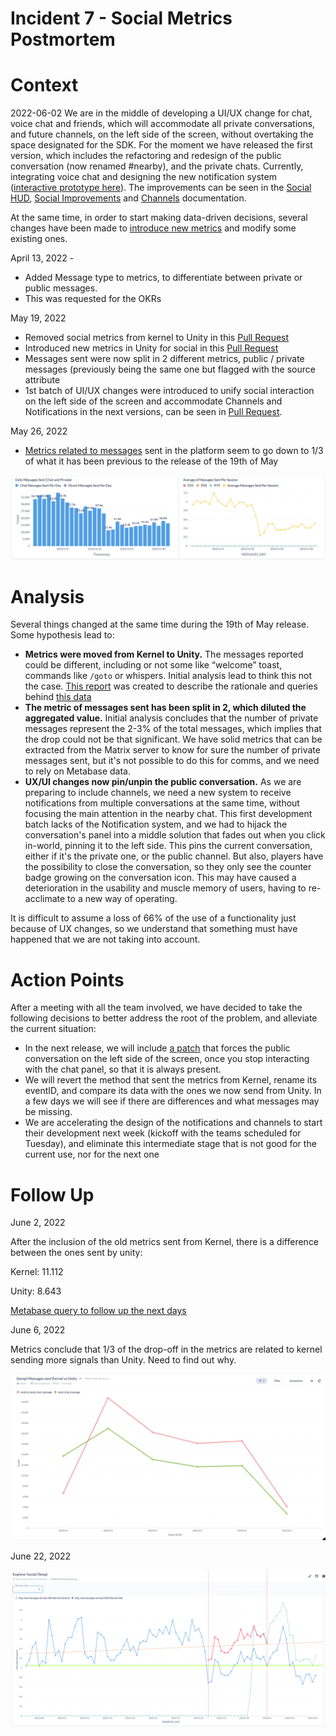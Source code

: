 # Incident 7 - Social Metrics Postmortem

# Context
2022-06-02
We are in the middle of developing a UI/UX change for chat, voice chat and friends, which will accommodate all private conversations, and future channels, on the left side of the screen, without overtaking the space designated for the SDK. For the moment we have released the first version, which includes the refactoring and redesign of the public conversation (now renamed #nearby), and the private chats. Currently, integrating voice chat and designing the new notification system ([interactive prototype here](https://www.figma.com/proto/SxxomcIZI1zyytMZmFJAvS/Social-Module-%5Bwip%5D?page-id=2396%3A12884&node-id=2463%3A14345&viewport=-1626%2C914%2C0.19&scaling=scale-down&starting-point-node-id=2409%3A12946)).
The improvements can be seen in the [Social HUD](https://www.figma.com/file/SxxomcIZI1zyytMZmFJAvS/Social-Module-%5Bwip%5D?node-id=604%3A13360), [Social Improvements](https://www.notion.so/1P-Social-Improvements-6956800acddc4a88a623060ebc94d0fa) and [Channels](https://www.notion.so/PRD-Channels-1a51033cc6134889a4d863d0bd1cb607) documentation.

At the same time, in order to start making data-driven decisions, several changes have been made to [introduce new metrics](https://www.notion.so/1P-Social-Improvements-6956800acddc4a88a623060ebc94d0fa) and modify some existing ones.

April 13, 2022 - 

- Added Message type to metrics, to differentiate between private or public messages.
- This was requested for the OKRs

May 19, 2022

- Removed social metrics from kernel to Unity in this [Pull Request](https://github.com/decentraland/kernel/pull/296)
- Introduced new metrics in Unity for social in this [Pull Request](https://github.com/decentraland/unity-renderer/pull/1994)
- Messages sent were now split in 2 different metrics, public / private messages (previously being the same one but flagged with the source attribute
- 1st batch of UI/UX changes were introduced to unify social interaction on the left side of the screen and accommodate Channels and Notifications in the next versions, can be seen in [Pull Request](https://github.com/decentraland/unity-renderer/pull/1994).

May 26, 2022 

- [Metrics related to messages](https://metabase.decentraland.systems/dashboard/308-explorer-social?relative_date=past30days) sent in the platform seem to go down to 1/3 of what it has been previous to the release of the 19th of May

![Untitled](img/incident-7/Untitled.png)

# Analysis

Several things changed at the same time during the 19th of May release. Some hypothesis lead to:

- **Metrics were moved from Kernel to Unity.** The messages reported could be different, including or not some like “welcome” toast, commands like `/goto` or whispers. Initial analysis lead to think this not the case. [This report](https://docs.google.com/document/d/1h1Rj9sxTjvn-HQ88xB0gdmkXIUSMUmo5K7Boymv2J0U/edit#) was created to describe the rationale and queries behind [this data](https://docs.google.com/spreadsheets/d/1V2aqgRLTgqM2pdG-hxM18jFNRpfTBY_Xzt5aPfgZtVM/edit#gid=95387942)
- **The metric of messages sent has been split in 2, which diluted the aggregated value.** Initial analysis concludes that the number of private messages represent the 2-3% of the total messages, which implies that the drop could not be that significant. We have solid metrics that can be extracted from the Matrix server to know for sure the number of private messages sent, but it's not possible to do this for comms, and we need to rely on Metabase data.
- **UX/UI changes now pin/unpin the public conversation.** As we are preparing to include channels, we need a new system to receive notifications from multiple conversations at the same time, without focusing the main attention in the nearby chat. This first development batch lacks of the Notification system, and we had to hijack the conversation's panel into a middle solution that fades out when you click in-world, pinning it to the left side. This pins the current conversation, either if it's the private one, or the public channel. But also, players have the possibility to close the conversation, so they only see the counter badge growing on the conversation icon.
This may have caused a deterioration in the usability and muscle memory of users, having to re-acclimate to a new way of operating.

It is difficult to assume a loss of 66% of the use of a functionality just because of UX changes, so we understand that something must have happened that we are not taking into account.

# Action Points

After a meeting with all the team involved, we have decided to take the following decisions to better address the root of the problem, and alleviate the current situation:

- In the next release, we will include [a patch](https://github.com/decentraland/unity-renderer/issues/2384) that forces the public conversation on the left side of the screen, once you stop interacting with the chat panel, so that it is always present.
- We will revert the method that sent the metrics from Kernel, rename its eventID, and compare its data with the ones we now send from Unity. In a few days we will see if there are differences and what messages may be missing.
- We are accelerating the design of the notifications and channels to start their development next week (kickoff with the teams scheduled for Tuesday), and eliminate this intermediate stage that is not good for the current use, nor for the next one

# Follow Up

June 2, 2022 

After the inclusion of the old metrics sent from Kernel, there is a difference between the ones sent by unity:

Kernel: 11.112

Unity: 8.643

[Metabase query to follow up the next days](https://metabase.decentraland.systems/question/1792-temp-messages-sent-kernel-vs-unity)

June 6, 2022 

Metrics conclude that 1/3 of the drop-off in the metrics are related to kernel sending more signals than Unity. Need to find out why.

![Untitled](img/incident-7//Untitled%201.png)

June 22, 2022 

![Screenshot 2022-06-22 161457.png](img/incident-7/Screenshot_2022-06-22_161457.png)